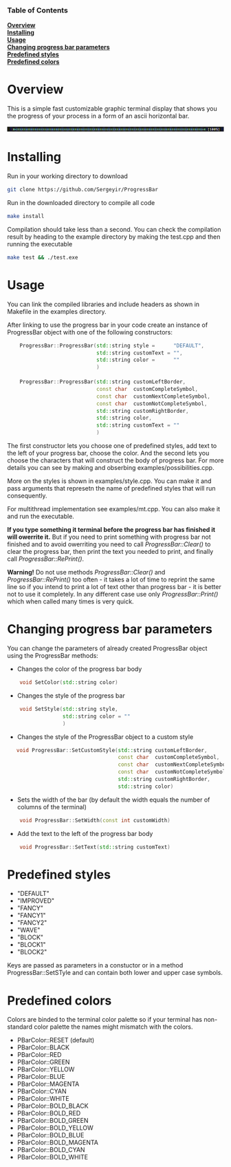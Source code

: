 ### Table of Contents  
**[Overview](#overview)**<br>
**[Installing](#installing)**<br>
**[Usage](#usage)**<br>
**[Changing progress bar parameters](#changing-progress-bar-parameters)**<br>
**[Predefined styles](#predefined-styles)**<br>
**[Predefined colors](#predefined-colors)**<br>

# Overview

This is a simple fast customizable graphic terminal display that shows you the progress of your process in a form of an ascii horizontal bar.

![](https://github.com/Sergeyir/ProgressBar/blob/main/preview/pbar_demo.gif)

# Installing

Run in your working directory to download

```sh
git clone https://github.com/Sergeyir/ProgressBar
```

Run in the downloaded directory to compile all code

```sh 
make install 
```

Compilation should take less than a second. You can check the compilation result by heading to the example directory by making the test.cpp and then running the executable

```sh
make test && ./test.exe
```

# Usage

You can link the compiled libraries and include headers as shown in Makefile in the examples directory. 

After linking to use the progress bar in your code create an instance of ProgressBar object with one of the following constructors:

```c++
    ProgressBar::ProgressBar(std::string style =      "DEFAULT", 
                             std::string customText = "", 
                             std::string color =      ""
                             )

    ProgressBar::ProgressBar(std::string customLeftBorder, 
                             const char  customCompleteSymbol, 
                             const char  customNextCompleteSymbol, 
                             const char  customNotCompleteSymbol,
                             std::string customRightBorder, 
                             std::string color, 
                             std::string customText = ""
                             )
```

The first constructor lets you choose one of predefined styles, add text to the left of your progress bar, choose the color. And the second lets you choose the characters that will construct the body of progress bar. For more details you can see by making and obserbing examples/possibilities.cpp.

More on the styles is shown in examples/style.cpp. You can make it and pass arguments that represetn the name of predefined styles that will run consequently.

For multithread implementation see examples/mt.cpp. You can also make it and run the executable.

**If you type something it terminal before the progress bar has finished it will owerrite it.** But if you need to print something with progress bar not finished and to avoid owerriting you need to call *ProgressBar::Clear()* to clear the progress bar, then print the text you needed to print, and finally call *ProgressBar::RePrint()*.

**Warning!** Do not use methods *ProgressBar::Clear()* and *ProgressBar::RePrint()* too often - it takes a lot of time to reprint the same line so if you intend to print a lot of text other than progress bar - it is better not to use it completely. In any different case use only *ProgressBar::Print()* which when called many times is very quick.

# Changing progress bar parameters

You can change the parameters of already created ProgressBar object using the ProgressBar methods:

- Changes the color of the progress bar body

```c++
	void SetColor(std::string color)
```

- Changes the style of the progress bar

```c++
	void SetStyle(std::string style, 
                  std::string color = ""
                  )
```
	
- Changes the style of the ProgressBar object to a custom style
```c++
   void ProgressBar::SetCustomStyle(std::string customLeftBorder, 
                                    const char  customCompleteSymbol, 
                                    const char  customNextCompleteSymbol, 
                                    const char  customNotCompleteSymbol,
                                    std::string customRightBorder, 
                                    std::string color)
```

- Sets the width of the bar (by default the width equals the number of columns of the terminal)
```c++
	void ProgressBar::SetWidth(const int customWidth)
```

- Add the text to the left of the progress bar body
```c++
	void ProgressBar::SetText(std::string customText)
```

# Predefined styles

- "DEFAULT"
- "IMPROVED"
- "FANCY"
- "FANCY1"
- "FANCY2"
- "WAVE"
- "BLOCK"
- "BLOCK1"
- "BLOCK2"

Keys are passed as parameters in a constuctor or in a method ProgressBar::SetSTyle and can contain both lower and upper case symbols.

# Predefined colors

Colors are binded to the terminal color palette so if your terminal has non-standard color palette the names might mismatch with the colors.

- PBarColor::RESET (default)
- PBarColor::BLACK
- PBarColor::RED
- PBarColor::GREEN
- PBarColor::YELLOW
- PBarColor::BLUE
- PBarColor::MAGENTA
- PBarColor::CYAN
- PBarColor::WHITE
- PBarColor::BOLD_BLACK
- PBarColor::BOLD_RED
- PBarColor::BOLD_GREEN
- PBarColor::BOLD_YELLOW
- PBarColor::BOLD_BLUE
- PBarColor::BOLD_MAGENTA
- PBarColor::BOLD_CYAN
- PBarColor::BOLD_WHITE
